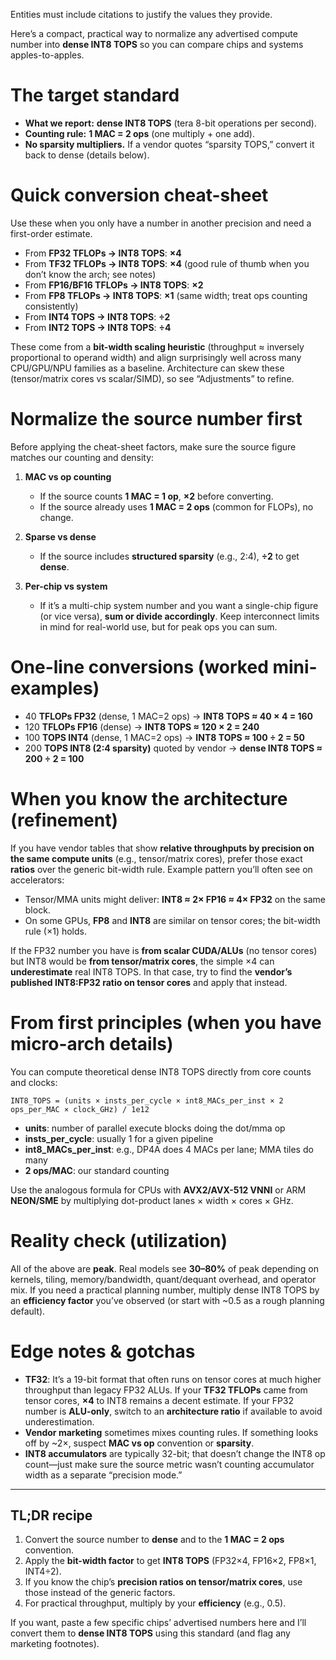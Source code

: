 Entities must include citations to justify the values they provide.









Here’s a compact, practical way to normalize any advertised compute number into **dense INT8 TOPS** so you can compare chips and systems apples-to-apples.

# The target standard

* **What we report:** **dense INT8 TOPS** (tera 8-bit operations per second).
* **Counting rule:** **1 MAC = 2 ops** (one multiply + one add).
* **No sparsity multipliers.** If a vendor quotes “sparsity TOPS,” convert it back to dense (details below).

# Quick conversion cheat-sheet

Use these when you only have a number in another precision and need a first-order estimate.

* From **FP32 TFLOPs → INT8 TOPS**: **×4**
* From **TF32 TFLOPs → INT8 TOPS**: **×4** (good rule of thumb when you don’t know the arch; see notes)
* From **FP16/BF16 TFLOPs → INT8 TOPS**: **×2**
* From **FP8 TFLOPs → INT8 TOPS**: **×1** (same width; treat ops counting consistently)
* From **INT4 TOPS → INT8 TOPS**: **÷2**
* From **INT2 TOPS → INT8 TOPS**: **÷4**

These come from a **bit-width scaling heuristic** (throughput ≈ inversely proportional to operand width) and align surprisingly well across many CPU/GPU/NPU families as a baseline. Architecture can skew these (tensor/matrix cores vs scalar/SIMD), so see “Adjustments” to refine.

# Normalize the source number first

Before applying the cheat-sheet factors, make sure the source figure matches our counting and density:

1. **MAC vs op counting**

   * If the source counts **1 MAC = 1 op**, **×2** before converting.
   * If the source already uses **1 MAC = 2 ops** (common for FLOPs), no change.

2. **Sparse vs dense**

   * If the source includes **structured sparsity** (e.g., 2:4), **÷2** to get **dense**.

3. **Per-chip vs system**

   * If it’s a multi-chip system number and you want a single-chip figure (or vice versa), **sum or divide accordingly**. Keep interconnect limits in mind for real-world use, but for peak ops you can sum.

# One-line conversions (worked mini-examples)

* 40 **TFLOPs FP32** (dense, 1 MAC=2 ops) → **INT8 TOPS ≈ 40 × 4 = 160**
* 120 **TFLOPs FP16** (dense) → **INT8 TOPS ≈ 120 × 2 = 240**
* 100 **TOPS INT4** (dense, 1 MAC=2 ops) → **INT8 TOPS ≈ 100 ÷ 2 = 50**
* 200 **TOPS INT8 (2:4 sparsity)** quoted by vendor → **dense INT8 TOPS ≈ 200 ÷ 2 = 100**

# When you know the architecture (refinement)

If you have vendor tables that show **relative throughputs by precision on the same compute units** (e.g., tensor/matrix cores), prefer those exact **ratios** over the generic bit-width rule. Example pattern you’ll often see on accelerators:

* Tensor/MMA units might deliver: **INT8 ≈ 2× FP16 ≈ 4× FP32** on the same block.
* On some GPUs, **FP8** and **INT8** are similar on tensor cores; the bit-width rule (×1) holds.

If the FP32 number you have is **from scalar CUDA/ALUs** (no tensor cores) but INT8 would be **from tensor/matrix cores**, the simple ×4 can **underestimate** real INT8 TOPS. In that case, try to find the **vendor’s published INT8\:FP32 ratio on tensor cores** and apply that instead.

# From first principles (when you have micro-arch details)

You can compute theoretical dense INT8 TOPS directly from core counts and clocks:

```
INT8_TOPS = (units × insts_per_cycle × int8_MACs_per_inst × 2 ops_per_MAC × clock_GHz) / 1e12
```

* **units**: number of parallel execute blocks doing the dot/mma op
* **insts\_per\_cycle**: usually 1 for a given pipeline
* **int8\_MACs\_per\_inst**: e.g., DP4A does 4 MACs per lane; MMA tiles do many
* **2 ops/MAC**: our standard counting

Use the analogous formula for CPUs with **AVX2/AVX-512 VNNI** or ARM **NEON/SME** by multiplying dot-product lanes × width × cores × GHz.

# Reality check (utilization)

All of the above are **peak**. Real models see **30–80%** of peak depending on kernels, tiling, memory/bandwidth, quant/dequant overhead, and operator mix. If you need a practical planning number, multiply dense INT8 TOPS by an **efficiency factor** you’ve observed (or start with \~0.5 as a rough planning default).

# Edge notes & gotchas

* **TF32**: It’s a 19-bit format that often runs on tensor cores at much higher throughput than legacy FP32 ALUs. If your **TF32 TFLOPs** came from tensor cores, **×4** to INT8 remains a decent estimate. If your FP32 number is **ALU-only**, switch to an **architecture ratio** if available to avoid underestimation.
* **Vendor marketing** sometimes mixes counting rules. If something looks off by \~2×, suspect **MAC vs op** convention or **sparsity**.
* **INT8 accumulators** are typically 32-bit; that doesn’t change the INT8 op count—just make sure the source metric wasn’t counting accumulator width as a separate “precision mode.”

---

## TL;DR recipe

1. Convert the source number to **dense** and to the **1 MAC = 2 ops** convention.
2. Apply the **bit-width factor** to get **INT8 TOPS** (FP32×4, FP16×2, FP8×1, INT4÷2).
3. If you know the chip’s **precision ratios on tensor/matrix cores**, use those instead of the generic factors.
4. For practical throughput, multiply by your **efficiency** (e.g., 0.5).

If you want, paste a few specific chips’ advertised numbers here and I’ll convert them to **dense INT8 TOPS** using this standard (and flag any marketing footnotes).
